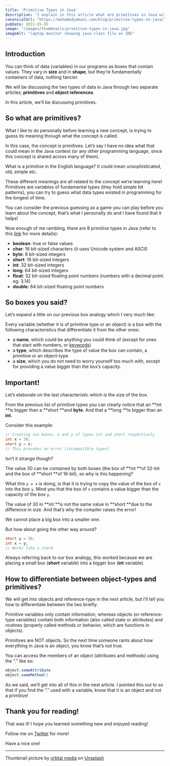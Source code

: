 ```yaml
---
title: 'Primitive Types in Java'
description: 'I explain in this article what are primitives in Java with a mental model of memory as well as the different primitive types Java offers.'
canonicalUrl: "https://mohamedyamani.com/blog/primitive-types-in-java/"
pubDate: 2021-05-05
image: "/images/thumbnails/primitive-types-in-java.jpg"
imageAlt: "laptop monitor showing java class file on IDE"
---
```


## Introduction

You can think of data (variables) in our programs as boxes that contain values. They vary in **size** and in **shape**, but they’re fundamentally containers of data, nothing fancier.

We will be discussing the two types of data in Java through two separate articles; **primitives** and **object references**.

In this article, we’ll be discussing primitives.

## So what are primitives?

What I like to do personally before learning a new concept, is trying to guess its meaning through what the concept is called.

In this case, the concept is primitives. Let’s say I have no idea what that could mean in the Java context (or any other programming language, since this concept is shared across many of them).

What is a primitive in the English language? It could mean unsophisticated, old, simple etc.

These different meanings are all related to the concept we’re learning here!
Primitives are variables of fundamental types (they hold simple bit patterns), you can try to guess what data types existed in programming for the longest of time.

You can consider the previous guessing as a game you can play before you learn about the concept, that’s what I personally do and I have found that it helps!

Now enough of me rambling, there are 8 primitive types in Java (refer to this [link](https://docs.oracle.com/javase/tutorial/java/nutsandbolts/datatypes.html) for more details):

- **boolean**: true or false values
- **char**: 16 bit-sized characters (it uses Unicode system and ASCII)
- **byte**: 8 bit-sized integers
- **short**: 16 bit-sized integers
- **int**: 32 bit-sized integers
- **long**: 64 bit-sized integers
- **float**: 32 bit-sized floating point numbers (numbers with a decimal point. eg: 3.14)
- **double**: 64 bit-sized floating point numbers

## So boxes you said?

Let’s expand a little on our previous box analogy which I very much like:

Every variable (whether it is of primitive type or an object) is a box with the following characteristics that differentiate it from the other ones:

- a **name**, which could be anything you could think of (except for ones that start with numbers, or [keywords](https://docs.oracle.com/javase/tutorial/java/nutsandbolts/_keywords.html))
- a **type**, which describes the type of value the box can contain, a primitive or an object-type
- a **size**, which you do not need to worry yourself too much with, except for providing a value bigger than the box’s capacity.

## Important!

Let’s elaborate on the last characteristic which is the size of the box.

From the previous list of primitive types you can clearly notice that an **int **is bigger than a **short **and **byte**. And that a **long **is bigger than an **int**.

Consider this example:

```java
// Creating two boxes, x and y of types int and short respectively
int x = 30;
short y = x;
// This provokes an error (incompatible types)
```

Isn’t it strange though?

The value 30 can be contained by both boxes (the box of **int **of 32-bit and the box of **short **of 16-bit), so why is this happening?

What this `y = x` is doing, is that it is trying to copy the value of the box of `x` into the box `y`. Mind you that the box of `x` contains a value bigger than the capacity of the box `y`.

The value of 30 in **int **is not the same value in **short **due to the difference in size. And that’s why the compiler raises the error!

We cannot place a big box into a smaller one.

But how about going the other way around?

```java
short y = 30;
int x = y;
// Works like a charm
```

Always referring back to our box analogy, this worked because we are placing a small box (**short** variable) into a bigger box (**int** variable).

## How to differentiate between object-types and primitives?

We will get into objects and reference-type in the next article, but I’ll tell you how to differentiate between the two briefly:

Primitive variables only contain information, whereas objects (or reference-type variables) contain both information (also called state or attributes) and routines (properly called methods or behavior, which are functions in objects).

Primitives are NOT objects. So the next time someone rants about how everything in Java is an object, you know that’s not true.

You can access the members of an object (attributes and methods) using the “.” like so:

```java
object.someAttribute
object.someMethod()
```

As we said, we’ll get into all of this in the next article. I pointed this out to so that if you find the “.” used with a variable, know that it is an object and not a primitive!

## Thank you for reading!

That was it! I hope you learned something new and enjoyed reading!

Follow me on [Twitter](https://twitter.com/yamanidev) for more!

Have a nice one!

---
 
Thumbnail picture by [orbtal media](https://unsplash.com/@orbtalmedia?utm_content=creditCopyText&utm_medium=referral&utm_source=unsplash) on [Unsplash](https://unsplash.com/photos/monitor-showing-computer-application-1td5Iq5IvNc?utm_content=creditCopyText&utm_medium=referral&utm_source=unsplash)
